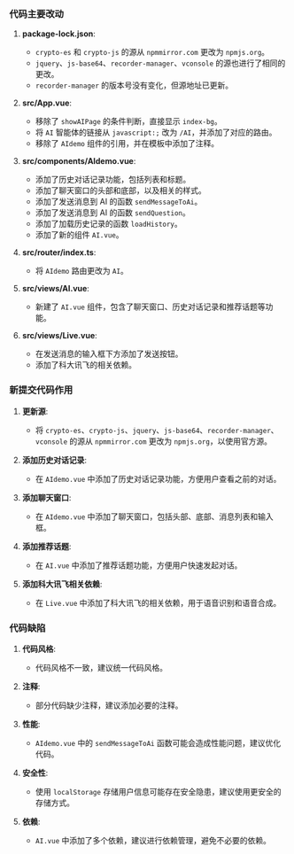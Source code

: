 ### 代码主要改动

1. **package-lock.json**:
   - `crypto-es` 和 `crypto-js` 的源从 `npmmirror.com` 更改为 `npmjs.org`。
   - `jquery`、`js-base64`、`recorder-manager`、`vconsole` 的源也进行了相同的更改。
   - `recorder-manager` 的版本号没有变化，但源地址已更新。

2. **src/App.vue**:
   - 移除了 `showAIPage` 的条件判断，直接显示 `index-bg`。
   - 将 `AI` 智能体的链接从 `javascript:;` 改为 `/AI`，并添加了对应的路由。
   - 移除了 `AIdemo` 组件的引用，并在模板中添加了注释。

3. **src/components/AIdemo.vue**:
   - 添加了历史对话记录功能，包括列表和标题。
   - 添加了聊天窗口的头部和底部，以及相关的样式。
   - 添加了发送消息到 AI 的函数 `sendMessageToAi`。
   - 添加了发送消息到 AI 的函数 `sendQuestion`。
   - 添加了加载历史记录的函数 `loadHistory`。
   - 添加了新的组件 `AI.vue`。

4. **src/router/index.ts**:
   - 将 `AIdemo` 路由更改为 `AI`。

5. **src/views/AI.vue**:
   - 新建了 `AI.vue` 组件，包含了聊天窗口、历史对话记录和推荐话题等功能。

6. **src/views/Live.vue**:
   - 在发送消息的输入框下方添加了发送按钮。
   - 添加了科大讯飞的相关依赖。

### 新提交代码作用

1. **更新源**:
   - 将 `crypto-es`、`crypto-js`、`jquery`、`js-base64`、`recorder-manager`、`vconsole` 的源从 `npmmirror.com` 更改为 `npmjs.org`，以使用官方源。

2. **添加历史对话记录**:
   - 在 `AIdemo.vue` 中添加了历史对话记录功能，方便用户查看之前的对话。

3. **添加聊天窗口**:
   - 在 `AIdemo.vue` 中添加了聊天窗口，包括头部、底部、消息列表和输入框。

4. **添加推荐话题**:
   - 在 `AI.vue` 中添加了推荐话题功能，方便用户快速发起对话。

5. **添加科大讯飞相关依赖**:
   - 在 `Live.vue` 中添加了科大讯飞的相关依赖，用于语音识别和语音合成。

### 代码缺陷

1. **代码风格**:
   - 代码风格不一致，建议统一代码风格。

2. **注释**:
   - 部分代码缺少注释，建议添加必要的注释。

3. **性能**:
   - `AIdemo.vue` 中的 `sendMessageToAi` 函数可能会造成性能问题，建议优化代码。

4. **安全性**:
   - 使用 `localStorage` 存储用户信息可能存在安全隐患，建议使用更安全的存储方式。

5. **依赖**:
   - `AI.vue` 中添加了多个依赖，建议进行依赖管理，避免不必要的依赖。